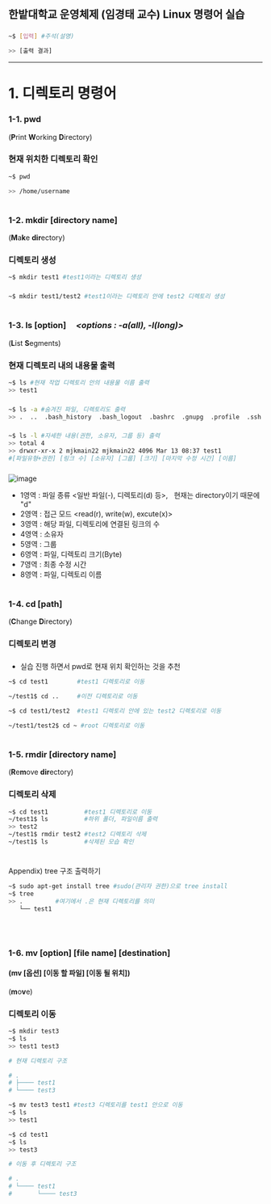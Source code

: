 ## 한밭대학교 운영체제 (임경태 교수) Linux 명령어 실습 

### 
```bash
~$ [입력] #주석(설명)

>> [출력 결과]
```
- - -
# 1. 디렉토리 명령어 
### 1-1. pwd 
(**P**rint **W**orking **D**irectory)
### 현재 위치한 디렉토리 확인

```bash
~$ pwd

>> /home/username
```
#
### 1-2. mkdir [directory name]
(**M**a**k**e **dir**ectory)
### 디렉토리 생성

```bash
~$ mkdir test1 #test1이라는 디렉토리 생성
```
###
```bash
~$ mkdir test1/test2 #test1이라는 디렉토리 안에 test2 디렉토리 생성
```
#
### 1-3. ls [option] &nbsp; &nbsp; *<options : -a(all), -l(long)>*
(**L**ist **S**egments)
### 현재 디렉토리 내의 내용물 출력
```bash
~$ ls #현재 작업 디렉토리 안의 내용물 이름 출력 
>> test1
```
 
###
```bash
~$ ls -a #숨겨진 파일, 디렉토리도 출력
>> .  ..  .bash_history  .bash_logout  .bashrc  .gnupg  .profile  .ssh  test1
```

###
```bash
~$ ls -l #자세한 내용(권한, 소유자, 그룹 등) 출력
>> total 4
>> drwxr-xr-x 2 mjkmain22 mjkmain22 4096 Mar 13 08:37 test1
#[파일유형+권한] [링크 수] [소유자] [그룹] [크기] [마지막 수정 시간] [이름]
```

### 
![image](https://user-images.githubusercontent.com/72269271/158052121-968599fd-4ca5-4777-af0d-fea439bda129.png)
* 1영역 : 파일 종류 <일반 파일(-), 디렉토리(d) 등>, &nbsp; 현재는 directory이기 때문에 "d"
* 2영역 : 접근 모드 <read(r), write(w), excute(x)>
* 3영역 : 해당 파일, 디렉토리에 연결된 링크의 수 
* 4영역 : 소유자
* 5영역 : 그룹
* 6영역 : 파일, 디렉토리 크기(Byte)
* 7영역 : 최종 수정 시간
* 8영역 : 파일, 디렉토리 이름

###



#
### 1-4. cd [path]
(**C**hange **D**irectory)
### 디렉토리 변경
###
- 실습 진행 하면서 pwd로 현재 위치 확인하는 것을 추천

```bash
~$ cd test1        #test1 디렉토리로 이동
```

```bash
~/test1$ cd ..     #이전 디렉토리로 이동
```

```bash
~$ cd test1/test2  #test1 디렉토리 안에 있는 test2 디렉토리로 이동
```

```bash
~/test1/test2$ cd ~ #root 디렉토리로 이동
```
#
### 1-5. rmdir [directory name]
(**R**e**m**ove **dir**ectory)
### 디렉토리 삭제
~~~bash
~$ cd test1          #test1 디렉토리로 이동
~/test1$ ls          #하위 폴더, 파일이름 출력
>> test2
~/test1$ rmdir test2 #test2 디렉토리 삭제
~/test1$ ls          #삭제된 모습 확인
~~~

#
Appendix) tree 구조 출력하기
~~~bash
~$ sudo apt-get install tree #sudo(관리자 권한)으로 tree install
~$ tree
>> .         #여기에서 .은 현재 디렉토리를 의미
   └── test1
   
   
~~~


#
### 1-6. mv [option] [file name] [destination] 
#### (mv [옵션] [이동 할 파일] [이동 될 위치])
(**m**o**v**e)
### 디렉토리 이동

~~~bash
~$ mkdir test3
~$ ls
>> test1 test3

# 현재 디렉토리 구조

# .
# ├──── test1
# └──── test3

~$ mv test3 test1 #test3 디렉토리를 test1 안으로 이동
~$ ls
>> test1

~$ cd test1
~$ ls
>> test3

# 이동 후 디렉토리 구조

# .
# └──── test1
#       └──── test3
~~~


